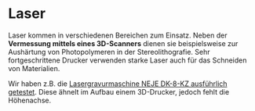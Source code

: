 # Laser

Laser kommen in verschiedenen Bereichen zum Einsatz. Neben der **Vermessung mittels eines 3D-Scanners** dienen sie beispielsweise zur Aushärtung von Photopolymeren in der Stereolithografie. Sehr fortgeschrittene Drucker verwenden starke Laser auch für das Schneiden von Materialien.

Wir haben z.B. die [Lasergravurmaschine NEJE DK-8-KZ ausführlich getestet](https://www.china-gadgets.de/test-neje-dk-8-kz-laser-graviermaschine/). Diese ähnelt im Aufbau einem 3D-Drucker, jedoch fehlt die Höhenachse.
